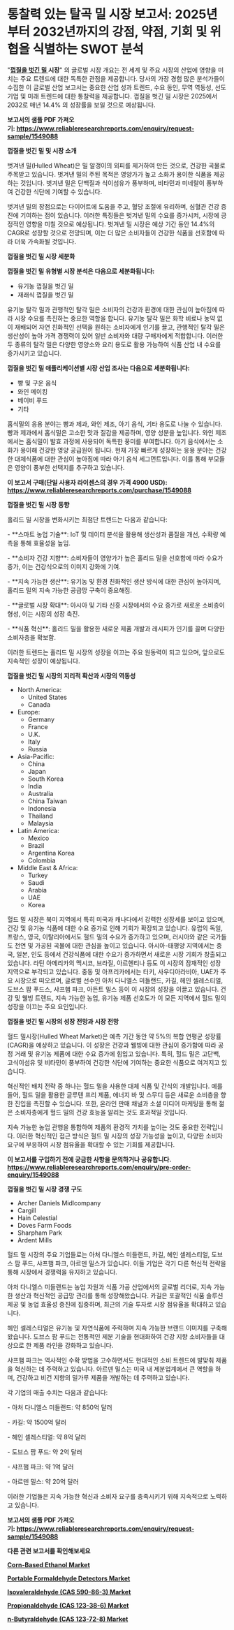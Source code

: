 <p><h1>통찰력 있는 탈곡 밀 시장 보고서: 2025년부터 2032년까지의 강점, 약점, 기회 및 위협을 식별하는 SWOT 분석</h1></p><p>"<strong><a href="https://www.reliableresearchreports.com/hulled-wheat-r1549088?utm_campaign=105&utm_medium=7&utm_source=Github&utm_content=ia&utm_term=22032025&utm_id=hulled-wheat">껍질을 벗긴 밀&nbsp;</a></strong><strong>시장</strong>" 의 글로벌 시장 개요는 전 세계 및 주요 시장의 산업에 영향을 미치는 주요 트렌드에 대한 독특한 관점을 제공합니다. 당사의 가장 경험 많은 분석가들이 수집한 이 글로벌 산업 보고서는 중요한 산업 성과 트렌드, 수요 동인, 무역 역동성, 선도 기업 및 미래 트렌드에 대한 통찰력을 제공합니다. 껍질을 벗긴 밀 시장은 2025에서 2032로 매년 14.4% 의 성장률을 보일 것으로 예상됩니다.&nbsp;</p>
<p><strong>보고서의 샘플 PDF 가져오기:&nbsp;<a href="https://www.reliableresearchreports.com/enquiry/request-sample/1549088?utm_campaign=105&utm_medium=7&utm_source=Github&utm_content=ia&utm_term=22032025&utm_id=hulled-wheat">https://www.reliableresearchreports.com/enquiry/request-sample/1549088</a></strong></p>
<p><strong>껍질을 벗긴 밀 및 시장 소개</strong></p>
<p><p>벗겨낸 밀(Hulled Wheat)은 밀 알갱이의 외피를 제거하여 만든 것으로, 건강한 곡물로 주목받고 있습니다. 벗겨낸 밀의 주된 목적은 영양가가 높고 소화가 용이한 식품을 제공하는 것입니다. 벗겨낸 밀은 단백질과 식이섬유가 풍부하며, 비타민과 미네랄이 풍부하여 건강한 식단에 기여할 수 있습니다. </p><p>벗겨낸 밀의 장점으로는 다이어트에 도움을 주고, 혈당 조절에 유리하며, 심혈관 건강 증진에 기여하는 점이 있습니다. 이러한 특징들은 벗겨낸 밀의 수요를 증가시켜, 시장에 긍정적인 영향을 미칠 것으로 예상됩니다. 벗겨낸 밀 시장은 예상 기간 동안 14.4%의 CAGR로 성장할 것으로 전망되며, 이는 더 많은 소비자들이 건강한 식품을 선호함에 따라 더욱 가속화될 것입니다.</p></p>
<p><strong>껍질을 벗긴 밀 시장 세분화</strong></p>
<p><strong>껍질을 벗긴 밀 유형별 시장 분석은 다음으로 세분화됩니다:</strong></p>
<p><ul><li>유기농 껍질을 벗긴 밀</li><li>재래식 껍질을 벗긴 밀</li></ul></p>
<p><p>유기농 탈각 밀과 관행적인 탈각 밀은 소비자의 건강과 환경에 대한 관심이 높아짐에 따라 시장 수요를 촉진하는 중요한 역할을 합니다. 유기농 탈각 밀은 화학 비료나 농약 없이 재배되어 자연 친화적인 선택을 원하는 소비자에게 인기를 끌고, 관행적인 탈각 밀은 생산성이 높아 가격 경쟁력이 있어 일반 소비자와 대량 구매자에게 적합합니다. 이러한 두 종류의 탈각 밀은 다양한 영양소와 요리 용도로 활용 가능하여 식품 산업 내 수요를 증가시키고 있습니다.</p></p>
<p><strong>껍질을 벗긴 밀 애플리케이션별 시장 산업 조사는 다음으로 세분화됩니다:</strong></p>
<p><ul><li>빵 및 구운 음식</li><li>와인 메이킹</li><li>베이비 푸드</li><li>기타</li></ul></p>
<p><p>홉식밀의 응용 분야는 빵과 제과, 와인 제조, 아기 음식, 기타 용도로 나눌 수 있습니다. 빵과 제과에서 홉식밀은 고소한 맛과 질감을 제공하며, 영양 성분을 높입니다. 와인 제조에서는 홉식밀이 발효 과정에 사용되어 독특한 풍미를 부여합니다. 아기 음식에서는 소화가 용이해 건강한 영양 공급원이 됩니다. 현재 가장 빠르게 성장하는 응용 분야는 건강한 대체식품에 대한 관심이 높아짐에 따라 아기 음식 세그먼트입니다. 이를 통해 부모들은 영양이 풍부한 선택지를 추구하고 있습니다.</p></p>
<p><strong>이 보고서 구매(단일 사용자 라이센스의 경우 가격 4900 USD): <a href="https://www.reliableresearchreports.com/purchase/1549088?utm_campaign=105&utm_medium=7&utm_source=Github&utm_content=ia&utm_term=22032025&utm_id=hulled-wheat">https://www.reliableresearchreports.com/purchase/1549088</a></strong></p>
<p><strong>껍질을 벗긴 밀 시장 동향</strong></p>
<p><p>홀리드 밀 시장을 변화시키는 최첨단 트렌드는 다음과 같습니다:</p><p>- **스마트 농업 기술**: IoT 및 데이터 분석을 활용해 생산성과 품질을 개선, 수확량 예측을 통해 효율성을 높임.</p><p>- **소비자 건강 지향**: 소비자들이 영양가가 높은 홀리드 밀을 선호함에 따라 수요가 증가, 이는 건강식으로의 이미지 강화에 기여.</p><p>- **지속 가능한 생산**: 유기농 및 환경 친화적인 생산 방식에 대한 관심이 높아지며, 홀리드 밀의 지속 가능한 공급망 구축이 중요해짐.</p><p>- **글로벌 시장 확대**: 아시아 및 기타 신흥 시장에서의 수요 증가로 새로운 소비층이 형성, 이는 시장의 성장 촉진.</p><p>- **식품 혁신**: 홀리드 밀을 활용한 새로운 제품 개발과 레시피가 인기를 끌며 다양한 소비자층을 확보함.</p><p>이러한 트렌드는 홀리드 밀 시장의 성장을 이끄는 주요 원동력이 되고 있으며, 앞으로도 지속적인 성장이 예상됩니다.</p></p>
<p><strong>껍질을 벗긴 밀 시장의 지리적 확산과 시장의 역동성</strong></p>
<p><ul>
    <li>
        North America:
        <ul>
            <li>United States</li>
            <li>Canada</li>
        </ul>
    </li>
    <li>
        Europe:
        <ul>
            <li>Germany</li>
            <li>France</li>
            <li>U.K.</li>
            <li>Italy</li>
            <li>Russia</li>
        </ul>
    </li>
    <li>
        Asia-Pacific:
        <ul>
            <li>China</li>
            <li>Japan</li>
            <li>South Korea</li>
            <li>India</li>
            <li>Australia</li>
            <li>China Taiwan</li>
            <li>Indonesia</li>
            <li>Thailand</li>
            <li>Malaysia</li>
        </ul>
    </li>
    <li>
        Latin America:
        <ul>
            <li>Mexico</li>
            <li>Brazil</li>
            <li>Argentina Korea</li>
            <li>Colombia</li>
        </ul>
    </li>
    <li>
        Middle East & Africa:
        <ul>
            <li>Turkey</li>
            <li>Saudi</li>
            <li>Arabia</li>
            <li>UAE</li>
            <li>Korea</li>
        </ul>
    </li>
    </ul></p>
<p><p>헐드 밀 시장은 북미 지역에서 특히 미국과 캐나다에서 강력한 성장세를 보이고 있으며, 건강 및 유기농 식품에 대한 수요 증가로 인해 기회가 확장되고 있습니다. 유럽의 독일, 프랑스, 영국, 이탈리아에서도 헐드 밀의 수요가 증가하고 있으며, 러시아와 같은 국가들도 천연 및 가공된 곡물에 대한 관심을 높이고 있습니다. 아시아-태평양 지역에서는 중국, 일본, 인도 등에서 건강식품에 대한 수요가 증가하면서 새로운 시장 기회가 창출되고 있습니다. 라틴 아메리카의 멕시코, 브라질, 아르헨티나 등도 이 시장의 잠재적인 성장 지역으로 부각되고 있습니다. 중동 및 아프리카에서는 터키, 사우디아라비아, UAE가 주요 시장으로 떠오르며, 글로벌 선수인 아처 다니엘스 미들랜드, 카길, 헤인 셀레스티얼, 도브스 팜 푸드스, 샤프햄 파크, 아든트 밀스 등이 이 시장의 성장을 이끌고 있습니다. 건강 및 웰빙 트렌드, 지속 가능한 농업, 유기농 제품 선호도가 이 모든 지역에서 헐드 밀의 성장을 이끄는 주요 요인입니다.</p></p>
<p><strong>껍질을 벗긴 밀 시장의 성장 전망과 시장 전망</strong></p>
<p><p>헐드 밀시장(Hulled Wheat Market)은 예측 기간 동안 약 5%의 복합 연평균 성장률(CAGR)을 예상하고 있습니다. 이 성장은 건강과 웰빙에 대한 관심이 증가함에 따라 공정 거래 및 유기농 제품에 대한 수요 증가에 힘입고 있습니다. 특히, 헐드 밀은 고단백, 고식이섬유 및 비타민이 풍부하여 건강한 식단에 기여하는 중요한 식품으로 여겨지고 있습니다.</p><p>혁신적인 배치 전략 중 하나는 헐드 밀을 사용한 대체 식품 및 간식의 개발입니다. 예를 들어, 헐드 밀을 활용한 글루텐 프리 제품, 에너지 바 및 스무디 등은 새로운 소비층을 향한 진입을 촉진할 수 있습니다. 또한, 온라인 판매 채널과 소셜 미디어 마케팅을 통해 젊은 소비자층에게 헐드 밀의 건강 효능을 알리는 것도 효과적일 것입니다.</p><p>지속 가능한 농업 관행을 통합하여 제품의 환경적 가치를 높이는 것도 중요한 전략입니다. 이러한 혁신적인 접근 방식은 헐드 밀 시장의 성장 가능성을 높이고, 다양한 소비자 요구에 부응하여 시장 점유율을 확대할 수 있는 기회를 제공합니다.</p></p>
<p><strong>이 보고서를 구입하기 전에 궁금한 사항을 문의하거나 공유합니다. <a href="https://www.reliableresearchreports.com/enquiry/pre-order-enquiry/1549088?utm_campaign=105&utm_medium=7&utm_source=Github&utm_content=ia&utm_term=22032025&utm_id=hulled-wheat">https://www.reliableresearchreports.com/enquiry/pre-order-enquiry/1549088</a></strong></p>
<p><strong>껍질을 벗긴 밀 시장 경쟁 구도</strong></p>
<p><ul><li>Archer Daniels Midlcompany</li><li>Cargill</li><li>Hain Celestial</li><li>Doves Farm Foods</li><li>Sharpham Park</li><li>Ardent Mills</li></ul></p>
<p><p>헐드 밀 시장의 주요 기업들로는 아처 다니엘스 미들랜드, 카길, 헤인 셀레스티얼, 도브스 팜 푸드, 샤프햄 파크, 아르덴 밀스가 있습니다. 이들 기업은 각기 다른 혁신적 전략을 통해 시장에서 경쟁력을 유지하고 있습니다. </p><p>아처 다니엘스 미들랜드는 농업 자원과 식품 가공 산업에서의 글로벌 리더로, 지속 가능한 생산과 혁신적인 공급망 관리를 통해 성장해왔습니다. 카길은 포괄적인 식품 솔루션 제공 및 농업 효율성 증진에 집중하며, 최근의 기술 투자로 시장 점유율을 확대하고 있습니다.</p><p>헤인 셀레스티얼은 유기농 및 자연식품에 주력하며 지속 가능한 브랜드 이미지를 구축해 왔습니다. 도브스 팜 푸드는 전통적인 제분 기술을 현대화하여 건강 지향 소비자들을 대상으로 한 제품 라인을 강화하고 있습니다. </p><p>샤프햄 파크는 역사적인 수확 방법을 고수하면서도 현대적인 소비 트렌드에 발맞춰 제품을 혁신하는 데 주력하고 있습니다. 아르덴 밀스는 미국 내 제분업계에서 큰 역할을 하며, 건강하고 비건 지향의 밀가루 제품을 개발하는 데 주력하고 있습니다. </p><p>각 기업의 매출 수치는 다음과 같습니다:</p><p>- 아처 다니엘스 미들랜드: 약 850억 달러</p><p>- 카길: 약 1500억 달러</p><p>- 헤인 셀레스티얼: 약 8억 달러</p><p>- 도브스 팜 푸드: 약 2억 달러</p><p>- 샤프햄 파크: 약 1억 달러</p><p>- 아르덴 밀스: 약 20억 달러</p><p>이러한 기업들은 지속 가능한 혁신과 소비자 요구를 충족시키기 위해 지속적으로 노력하고 있습니다.</p></p>
<p><strong>보고서의 샘플 PDF 가져오기:&nbsp;<a href="https://www.reliableresearchreports.com/enquiry/request-sample/1549088?utm_campaign=105&utm_medium=7&utm_source=Github&utm_content=ia&utm_term=22032025&utm_id=hulled-wheat">https://www.reliableresearchreports.com/enquiry/request-sample/1549088</a></strong></p>
<p><strong></strong></p>
<p><strong></strong></p>
<p><strong></strong></p>
<p><strong></strong></p>
<p><strong>다른 관련 보고서를 확인해보세요</strong></p>
<p><strong><p><a href="https://github.com/uldularido/Market-Research-Report-List-1/blob/main/corn-based-ethanol-market.md?utm_campaign=105&utm_medium=7&utm_source=Github&utm_content=ia&utm_term=22032025&utm_id=hulled-wheat">Corn-Based Ethanol Market</a></p><p><a href="https://github.com/drielvinki/Market-Research-Report-List-1/blob/main/portable-formaldehyde-detectors-market.md?utm_campaign=105&utm_medium=7&utm_source=Github&utm_content=ia&utm_term=22032025&utm_id=hulled-wheat">Portable Formaldehyde Detectors Market</a></p><p><a href="https://github.com/ghaligopezf5/Market-Research-Report-List-1/blob/main/isovaleraldehyde-cas-590-86-3-market.md?utm_campaign=105&utm_medium=7&utm_source=Github&utm_content=ia&utm_term=22032025&utm_id=hulled-wheat">Isovaleraldehyde (CAS 590-86-3) Market</a></p><p><a href="https://github.com/decockogbaro25/Market-Research-Report-List-1/blob/main/propionaldehyde-cas-123-38-6-market.md?utm_campaign=105&utm_medium=7&utm_source=Github&utm_content=ia&utm_term=22032025&utm_id=hulled-wheat">Propionaldehyde (CAS 123-38-6) Market</a></p><p><a href="https://github.com/panciujoslin3/Market-Research-Report-List-1/blob/main/n-butyraldehyde-cas-123-72-8-market.md?utm_campaign=105&utm_medium=7&utm_source=Github&utm_content=ia&utm_term=22032025&utm_id=hulled-wheat">n-Butyraldehyde (CAS 123-72-8) Market</a></p></strong></p>
<p></p>